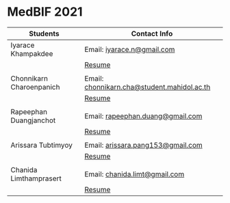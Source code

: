 # MedBIF 2021
| Students | Contact Info |
|----------|----------|
| Iyarace Khampakdee | Email: iyarace.n@gmail.com |
|                    | [Resume](Iyarace/iyarace.md) |
|          |
| Chonnikarn Charoenpanich | Email: chonnikarn.cha@student.mahidol.ac.th |
|                          | [Resume](Chonnikarn/chonnikarn.md) |
|          |
| Rapeephan Duangjanchot | Email: rapeephan.duang@gmail.com |
|                        | [Resume](Rapeephan/Rapeephan.md) |
|          |
| Arissara Tubtimyoy | Email: arissara.pang153@gmail.com |
|                    | [Resume](Arissara/arissara.md) |
|          |
| Chanida Limthamprasert | Email: chanida.limt@gmail.com |
|                        | [Resume](Chanida/Chanida_resume.md) |

